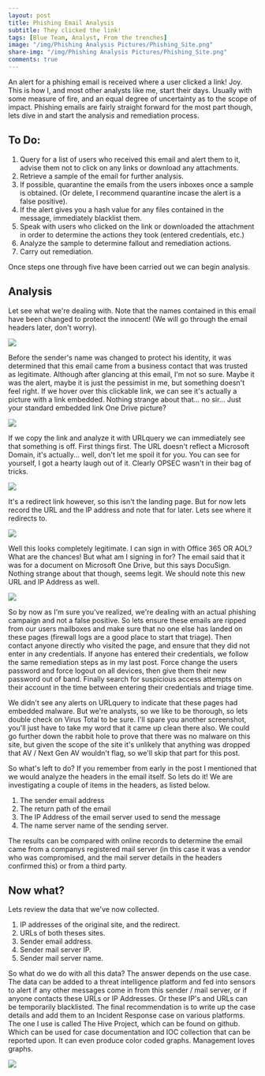 ```yaml
---
layout: post
title: Phishing Email Analysis
subtitle: They clicked the link!
tags: [Blue Team, Analyst, From the trenches]
image: "/img/Phishing Analysis Pictures/Phishing_Site.png"
share-img: "/img/Phishing Analysis Pictures/Phishing_Site.png"
comments: true
---
```


An alert for a phishing email is received where a user clicked a link! Joy. This is how I, and most other analysts like me, start their days. Usually with some measure of fire, and an equal degree of uncertainty as to the scope of impact. Phishing emails are fairly straight forward for the most part though, lets dive in and start the analysis and remediation process.

## To Do:
1. Query for a list of users who received this email and alert them to it, advise them not to click on any links or download any attachments.
2. Retrieve a sample of the email for further analysis.
3. If possible, quarantine the emails from the users inboxes once a sample is obtained. (Or delete, I recommend quarantine incase the alert is a false positive).
4. If the alert gives you a hash value for any files contained in the message, immediately blacklist them.
5. Speak with users who clicked on the link or downloaded the attachment in order to determine the actions they took (entered credentials, etc.)
6. Analyze the sample to determine fallout and remediation actions.
7. Carry out remediation.


Once steps one through five have been carried out we can begin analysis. 
## Analysis
Let see what we're dealing with. Note that the names contained in this email have been changed to protect the innocent! (We will go through the email headers later, don't worry).

<img src="/img/Phishing Analysis Pictures/Initial_Email.png">

Before the sender's name was changed to protect his identity, it was determined that this email came from a business contact that was trusted as legitimate. Although after glancing at this email, I'm not so sure. Maybe it was the alert, maybe it is just the pessimist in me, but something doesn't feel right.
If we hover over this clickable link, we can see it's actually a picture with a link embedded. Nothing strange about that... no sir... Just your standard embedded link One Drive picture?

<img src="/img/Phishing Analysis Pictures/Email_Content.png">

If we copy the link and analyze it with URLquery we can immediately see that something is off. First things first. The URL doesn't reflect a Microsoft Domain, it's actually... well, don't let me spoil it for you. You can see for yourself, I got a hearty laugh out of it. Clearly OPSEC wasn't in their bag of tricks.

<img src="/img/Phishing Analysis Pictures/URLquery.png">

It's a redirect link however, so this isn't the landing page. But for now lets record the URL and the IP address and note that for later. Lets see where it redirects to.

<img src="/img/Phishing Analysis Pictures/Phishing_Site.png">

Well this looks completely legitimate. I can sign in with Office 365 OR AOL? What are the chances! But what am I signing in for? The email said that it was for a document on Microsoft One Drive, but this says DocuSign. Nothing strange about that though, seems legit. We should note this new URL and IP Address as well.

<img src="/img/Phishing Analysis Pictures/Facepalm.png">

So by now as I'm sure you've realized, we're dealing with an actual phishing campaign and not a false positive. So lets ensure these emails are ripped from our users mailboxes and make sure that no one else has landed on these pages (firewall logs are a good place to start that triage). Then contact anyone directly who visited the page, and ensure that they did not enter in any credentials. If anyone has entered their credentials, we follow the same remediation steps as in my last post. Force change the users password and force logout on all devices, then give them their new password out of band. Finally search for suspicious access attempts on their account in the time between entering their credentials and triage time.

We didn't see any alerts on URLquery to indicate that these pages had embedded malware. But we're analysts, so we like to be thorough, so lets double check on Virus Total to be sure. I'll spare you another screenshot, you'll just have to take my word that it came up clean there also. We could go further down the rabbit hole to prove that there was no malware on this site, but given the scope of the site it's unlikely that anything was dropped that AV / Next Gen AV wouldn't flag, so we'll skip that part for this post.

So what's left to do? If you remember from early in the post I mentioned that we would analyze the headers in the email itself. So lets do it! We are investigating a couple of items in the headers, as listed below.
1. The sender email address
2. The return path of the email
3. The IP Address of the email server used to send the message
4. The name server name of the sending server.

The results can be compared with online records to determine the email came from a companys registered mail server (in this case it was a vendor who was compromised, and the mail server details in the headers confirmed this) or from a third party. 
## Now what?
Lets review the data that we've now collected.

1. IP addresses of the original site, and the redirect.
2. URLs of both theses sites.
3. Sender email address.
4. Sender mail server IP.
5. Sender mail server name.

So what do we do with all this data? The answer depends on the use case. The data can be added to a threat intelligence platform and fed into sensors to alert if any other messages come in from this sender / mail server, or if anyone contacts these URLs or IP Addresses. Or these IP's and URLs can be temporarily blacklisted. The final recommendation is to write up the case details and add them to an Incident Response case on various platforms. The one I use is called The Hive Project, which can be found <here> on github. Which can be used for case documentation and IOC collection that can be reported upon. It can even produce color coded graphs. Management loves graphs.

<img src="/img/Phishing Analysis Pictures/The_Hive_Project.png">

